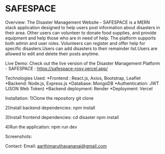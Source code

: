 # SAFESPACE

Overview:
The Disaster Management Website - SAFESPACE is a MERN stack application designed to help users post information about disasters in their area. Other users can volunteer to donate food supplies, and provide equipment and help those who are in need of help. The platform supports both admin and user roles. Volunteers can register and offer help for specific disasters.Users can add disasters to their remainder list.Users are allowed to edit and delete their posts anytime.

Live Demo:
Check out the live version of the Disaster Management Platform - SAFESPACE :
https://safespace-rosy.vercel.app/

Technologies Used:
*Frontend : React.js, Axios, Bootstrap, Leaflet
*Backend: Node.js, Express.js
*Database: MongoDB
*Authentication: JWT (JSON Web Token)
*Backend deployment: Render
*Deployment: Vercel

Installation:
1)Clone the repository
   git clone 

2)Install backend dependencies:
   npm install

3)Install frontend dependencies:
   cd disaster
   npm install

4)Run the application:
   npm run dev

Screenshots:
   
Contact:
Email: aarthimaruthavananai@gmail.com
   
   
   
   



